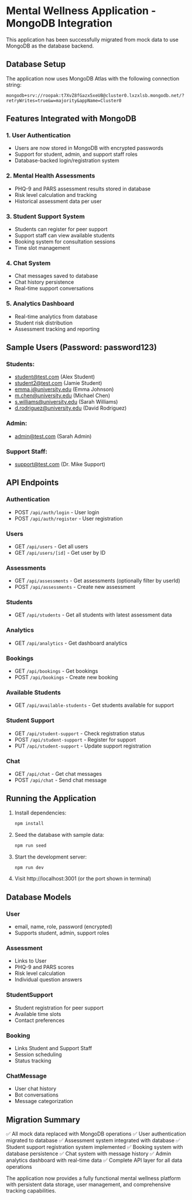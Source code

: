 # Mental Wellness Application - MongoDB Integration

This application has been successfully migrated from mock data to use MongoDB as the database backend.

## Database Setup

The application now uses MongoDB Atlas with the following connection string:
```
mongodb+srv://roopak:t7XvZ8fGazx5xeUB@cluster0.lxzxlsb.mongodb.net/?retryWrites=true&w=majority&appName=Cluster0
```

## Features Integrated with MongoDB

### 1. User Authentication
- Users are now stored in MongoDB with encrypted passwords
- Support for student, admin, and support staff roles
- Database-backed login/registration system

### 2. Mental Health Assessments
- PHQ-9 and PARS assessment results stored in database
- Risk level calculation and tracking
- Historical assessment data per user

### 3. Student Support System
- Students can register for peer support
- Support staff can view available students
- Booking system for consultation sessions
- Time slot management

### 4. Chat System
- Chat messages saved to database
- Chat history persistence
- Real-time support conversations

### 5. Analytics Dashboard
- Real-time analytics from database
- Student risk distribution
- Assessment tracking and reporting

## Sample Users (Password: password123)

### Students:
- student@test.com (Alex Student)
- student2@test.com (Jamie Student) 
- emma.j@university.edu (Emma Johnson)
- m.chen@university.edu (Michael Chen)
- s.williams@university.edu (Sarah Williams)
- d.rodriguez@university.edu (David Rodriguez)

### Admin:
- admin@test.com (Sarah Admin)

### Support Staff:
- support@test.com (Dr. Mike Support)

## API Endpoints

### Authentication
- POST `/api/auth/login` - User login
- POST `/api/auth/register` - User registration

### Users
- GET `/api/users` - Get all users
- GET `/api/users/[id]` - Get user by ID

### Assessments
- GET `/api/assessments` - Get assessments (optionally filter by userId)
- POST `/api/assessments` - Create new assessment

### Students
- GET `/api/students` - Get all students with latest assessment data

### Analytics
- GET `/api/analytics` - Get dashboard analytics

### Bookings
- GET `/api/bookings` - Get bookings
- POST `/api/bookings` - Create new booking

### Available Students
- GET `/api/available-students` - Get students available for support

### Student Support
- GET `/api/student-support` - Check registration status
- POST `/api/student-support` - Register for support
- PUT `/api/student-support` - Update support registration

### Chat
- GET `/api/chat` - Get chat messages
- POST `/api/chat` - Send chat message

## Running the Application

1. Install dependencies:
   ```bash
   npm install
   ```

2. Seed the database with sample data:
   ```bash
   npm run seed
   ```

3. Start the development server:
   ```bash
   npm run dev
   ```

4. Visit http://localhost:3001 (or the port shown in terminal)

## Database Models

### User
- email, name, role, password (encrypted)
- Supports student, admin, support roles

### Assessment
- Links to User
- PHQ-9 and PARS scores
- Risk level calculation
- Individual question answers

### StudentSupport
- Student registration for peer support
- Available time slots
- Contact preferences

### Booking
- Links Student and Support Staff
- Session scheduling
- Status tracking

### ChatMessage
- User chat history
- Bot conversations
- Message categorization

## Migration Summary

✅ All mock data replaced with MongoDB operations
✅ User authentication migrated to database
✅ Assessment system integrated with database
✅ Student support registration system implemented
✅ Booking system with database persistence
✅ Chat system with message history
✅ Admin analytics dashboard with real-time data
✅ Complete API layer for all data operations

The application now provides a fully functional mental wellness platform with persistent data storage, user management, and comprehensive tracking capabilities.